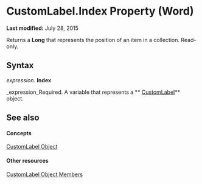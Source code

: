 
# CustomLabel.Index Property (Word)

 **Last modified:** July 28, 2015

Returns a  **Long** that represents the position of an item in a collection. Read-only.

## Syntax

 _expression_. **Index**

 _expression_Required. A variable that represents a  ** [CustomLabel](a89ff4e1-ff8a-8a8f-afa2-6071bb49355b.md)** object.


## See also


#### Concepts


 [CustomLabel Object](a89ff4e1-ff8a-8a8f-afa2-6071bb49355b.md)
#### Other resources


 [CustomLabel Object Members](92ab60f7-48c8-151c-df5a-31aa885ec269.md)
